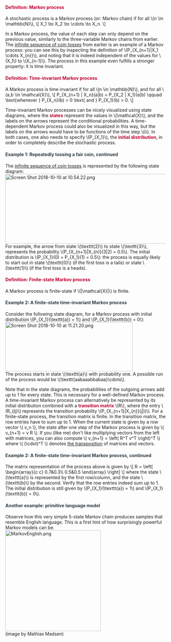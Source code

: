 <div class="content-box pad-box-mini border border-trbl border-round">
<h4 style="color: #bc0031;"><strong>Definition: Markov process</strong></h4>
A stochastic process is a Markov process (or: Markov chain) if for all \(n \in \mathbb{N}\), \[ X_1 \to X_2 \to \cdots \to X_n. \]</div>
<p>In a Markov process, the value of each step can only depend on the previous value, similarly to the three-variable Markov chains from earlier. The <a title="Discrete-Time Stochastic Process" href="https://canvas.uva.nl/courses/2205/pages/discrete-time-stochastic-process" data-api-endpoint="https://canvas.uva.nl/api/v1/courses/2205/pages/discrete-time-stochastic-process" data-api-returntype="Page">infinite sequence of coin tosses</a> from earlier is an example of a Markov process: you can see this by inspecting the definition of \(P_{X_{n+1}|X_1 \cdots X_{n}}\), and noting that it is indeed independent of the values for \(X_1\) to \(X_{n-1}\). The process in this example even fulfills a stronger property: it is time invariant.</p>
<div class="content-box pad-box-mini border border-trbl border-round">
<h4 style="color: #bc0031;"><strong>Definition: Time-invariant Markov process</strong></h4>
A Markov process is time invariant if for all \(n \in \mathbb{N}\), and for all \(a,b \in \mathcal{X}\), \[ P_{X_{n+1} | X_n}(a|b) = P_{X_2 | X_1}(a|b) \qquad \text{whenever } P_{X_n}(b) &gt; 0 \text{ and } P_{X_1}(b) &gt; 0. \]</div>
<p>Time-invariant Markov processes can be nicely visualized using state diagrams, where the <span style="color: #bc0031;"><strong>states</strong></span> represent the values in \(\mathcal{X}\), and the labels on the arrows represent the conditional probabilities. A time-dependent Markov process could also be visualized in this way, but the labels on the arrows would have to be functions of the time step \(i\). In both cases, one also needs to specify \(P_{X_1}\), the <span style="color: #bc0031;"><strong>initial distribution</strong></span>, in order to completely describe the stochastic process.</p>
<div class="content-box pad-box-mini border border-trbl border-round">
<h4 id="example1" style="color: #2d3b45;"><strong>Example 1: Repeatedly tossing a fair coin, continued</strong></h4>
The <a title="Discrete-Time Stochastic Process" href="https://canvas.uva.nl/courses/2205/pages/discrete-time-stochastic-process" data-api-endpoint="https://canvas.uva.nl/api/v1/courses/2205/pages/discrete-time-stochastic-process" data-api-returntype="Page">infinite sequence of coin tosses</a><a title="Stationary Process" href="https://canvas.uva.nl/courses/2205/pages/stationary-process" data-api-endpoint="https://canvas.uva.nl/api/v1/courses/2205/pages/stationary-process" data-api-returntype="Page"></a> is represented by the following state diagram: <img src="https://canvas.uva.nl/courses/2205/files/413530/preview?verifier=6rmP6P3cbrTiMbYnQASGrmy7fOcibgI7iTUb2HVe" alt="Screen Shot 2018-10-10 at 10.54.22.png" width="796" height="218" data-api-endpoint="https://canvas.uva.nl/api/v1/courses/2205/files/413530" data-api-returntype="File"><br>For example, the arrow from state \(\texttt{2}\) to state \(\texttt{3}\), represents the probability \(P_{X_{n+1}|X_{n}}(3|2) = 0.5\). The initial distribution is \(P_{X_1}(0) = P_{X_1}(1) = 0.5\): the process is equally likely to start out in state \(\texttt{0}\) (if the first toss is a tails) or state \(\texttt{1}\) (if the first toss is a heads).</div>
<div class="content-box pad-box-mini border border-trbl border-round">
<h4 style="color: #bc0031;"><strong>Definition: Finite-state Markov process</strong></h4>
A Markov process is finite-state if \(|\mathcal{X}|\) is finite.</div>
<div class="content-box pad-box-mini border border-trbl border-round">
<h4 id="example2" style="color: #2d3b45;"><strong>Example 2: A finite-state time-invariant Markov process</strong></h4>
Consider the following state diagram, for a Markov process with initial distribution \(P_{X_1}(\texttt{a}) = 1\) and \(P_{X_1}(\texttt{b}) = 0\): <img src="https://canvas.uva.nl/courses/2205/files/413714/preview?verifier=6BZK0aBCJvIaHnuRZr1HYMjUvA1mjHgYibde17dy" alt="Screen Shot 2018-10-10 at 11.21.20.png" width="400" height="154" data-api-endpoint="https://canvas.uva.nl/api/v1/courses/2205/files/413714" data-api-returntype="File"><br>The process starts in state \(\texttt{a}\) with probability one. A possible run of the process would be \(\texttt{aabaaabbabaa}\cdots\).</div>
<p>Note that in the state diagrams, the probabilities of the outgoing arrows add up to 1 for every state. This is necessary for a well-defined Markov process. A time-invariant Markov process can alternatively be represented by its initial distribution combined with a <span style="color: #bc0031;"><strong>transition matrix</strong></span> \(R\), where the entry \(R_{ij}\) represents the transition probability \(P_{X_{n+1}|X_{n}}(j|i)\). For a finite-state process, the transition matrix is finite. In the transition matrix, the row entries have to sum up to 1. When the current state is given by a row vector \( v_n \), the state after one step of the Markov process is given by \( v_{n+1} = v R \). If you (like me) don't like multiplying vectors from the left with matrices, you can also compute \( v_{n+1} = \left( R^T v^T \right)^T \) where \( (\cdot)^T \) denotes <a href="https://en.wikipedia.org/wiki/Transpose">the transposition</a> of matrices and vectors.</p>
<div class="content-box pad-box-mini border border-trbl border-round">
<h4 style="color: #2d3b45;"><strong>Example 2: A finite-state time-invariant Markov process, continued</strong></h4>
The matrix representation of the process above is given by \[ R = \left[ \begin{array}{c c} 0.7&amp;0.3\\ 0.5&amp;0.5 \end{array} \right] \] where the state \(\texttt{a}\) is represented by the first row/column, and the state \(\texttt{b}\) by the second. Verify that the row entries indeed sum up to 1. The initial distribution is still given by \(P_{X_1}(\texttt{a}) = 1\) and \(P_{X_1}(\texttt{b}) = 0\).</div>
<div class="content-box pad-box-mini border border-trbl border-round">
<h4 style="color: #2d3b45;"><strong>Another example: primitive language model</strong></h4>
Observe how this very simple 5-state Markov chain produces samples that resemble English language. This is a first hint of how surprisingly powerful Markov models can be.<br><img src="https://canvas.uva.nl/courses/2205/files/603356/preview?verifier=GBsMstEQgj5Fnp1450IfzAxu4LLI79VdM0cLsBdD" alt="MarkovEnglish.png" width="300" height="316" data-api-endpoint="https://canvas.uva.nl/api/v1/courses/2205/files/603356" data-api-returntype="File"><br>(image by Mathias Madsen)</div>